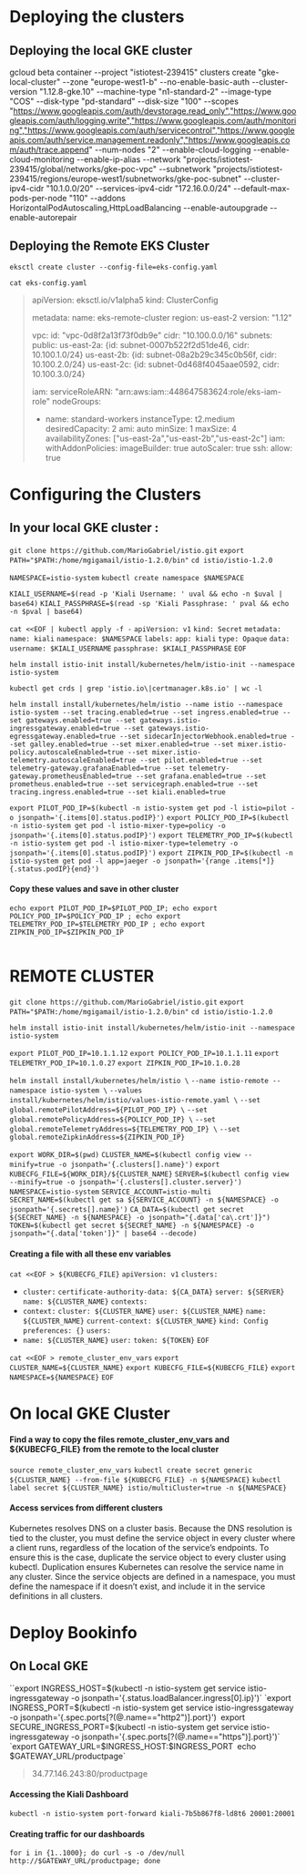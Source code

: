 # Deploying the clusters #

## Deploying the local GKE cluster

gcloud beta container --project "istiotest-239415" clusters create "gke-local-cluster" --zone "europe-west1-b" --no-enable-basic-auth --cluster-version "1.12.8-gke.10" --machine-type "n1-standard-2" --image-type "COS" --disk-type "pd-standard" --disk-size "100" --scopes "https://www.googleapis.com/auth/devstorage.read_only","https://www.googleapis.com/auth/logging.write","https://www.googleapis.com/auth/monitoring","https://www.googleapis.com/auth/servicecontrol","https://www.googleapis.com/auth/service.management.readonly","https://www.googleapis.com/auth/trace.append" --num-nodes "2" --enable-cloud-logging --enable-cloud-monitoring --enable-ip-alias --network "projects/istiotest-239415/global/networks/gke-poc-vpc" --subnetwork "projects/istiotest-239415/regions/europe-west1/subnetworks/gke-poc-subnet" --cluster-ipv4-cidr "10.1.0.0/20" --services-ipv4-cidr "172.16.0.0/24" --default-max-pods-per-node "110" --addons HorizontalPodAutoscaling,HttpLoadBalancing --enable-autoupgrade --enable-autorepair


## Deploying the Remote EKS Cluster

`eksctl create cluster --config-file=eks-config.yaml`

`cat eks-config.yaml`

> apiVersion: eksctl.io/v1alpha5
> kind: ClusterConfig
>
> metadata:
>   name: eks-remote-cluster
>   region: us-east-2
>   version: "1.12"
>
> vpc:
>   id: "vpc-0d8f2a13f73f0db9e"
>   cidr: "10.100.0.0/16"
>   subnets:
>     public:
>       us-east-2a: {id: subnet-0007b522f2d51de46, cidr: 10.100.1.0/24}
>       us-east-2b: {id: subnet-08a2b29c345c0b56f, cidr: 10.100.2.0/24}
>       us-east-2c: {id: subnet-0d468f4045aae0592, cidr: 10.100.3.0/24}
>
> iam:
>   serviceRoleARN: "arn:aws:iam::448647583624:role/eks-iam-role"
> nodeGroups:
>
> - name: standard-workers
>   	instanceType: t2.medium
>   	desiredCapacity: 2
>   	ami: auto
>   	minSize: 1
>   	maxSize: 4
>   	availabilityZones: ["us-east-2a","us-east-2b","us-east-2c"]
>   	iam:
>   	  withAddonPolicies:
>   	    imageBuilder: true
>   	    autoScaler: true
>   	ssh:
>   	  allow: true

# Configuring the Clusters

## In your local GKE cluster :  ## 

`git clone https://github.com/MarioGabriel/istio.git`
`export PATH="$PATH:/home/mgigamail/istio-1.2.0/bin"`
`cd istio/istio-1.2.0`

`NAMESPACE=istio-system`
`kubectl create namespace $NAMESPACE`

`KIALI_USERNAME=$(read -p 'Kiali Username: ' uval && echo -n $uval | base64)`
`KIALI_PASSPHRASE=$(read -sp 'Kiali Passphrase: ' pval && echo -n $pval | base64)`

`cat <<EOF | kubectl apply -f -`
`apiVersion: v1`
`kind: Secret`
`metadata:`
  `name: kiali`
  `namespace: $NAMESPACE`
  `labels:`
    `app: kiali`
`type: Opaque`
`data:`
  `username: $KIALI_USERNAME`
  `passphrase: $KIALI_PASSPHRASE`
`EOF`

`helm install istio-init install/kubernetes/helm/istio-init --namespace istio-system`

`kubectl get crds | grep 'istio.io\|certmanager.k8s.io' | wc -l`

`helm install install/kubernetes/helm/istio --name istio --namespace istio-system --set tracing.enabled=true --set ingress.enabled=true --set gateways.enabled=true --set gateways.istio-ingressgateway.enabled=true --set gateways.istio-egressgateway.enabled=true --set sidecarInjectorWebhook.enabled=true --set galley.enabled=true --set mixer.enabled=true --set mixer.istio-policy.autoscaleEnabled=true --set mixer.istio-telemetry.autoscaleEnabled=true --set pilot.enabled=true --set telemetry-gateway.grafanaEnabled=true --set telemetry-gateway.prometheusEnabled=true --set grafana.enabled=true --set prometheus.enabled=true --set servicegraph.enabled=true --set tracing.ingress.enabled=true --set kiali.enabled=true`

`export PILOT_POD_IP=$(kubectl -n istio-system get pod -l istio=pilot -o jsonpath='{.items[0].status.podIP}')`
`export POLICY_POD_IP=$(kubectl -n istio-system get pod -l istio-mixer-type=policy -o jsonpath='{.items[0].status.podIP}')`
`export TELEMETRY_POD_IP=$(kubectl -n istio-system get pod -l istio-mixer-type=telemetry -o jsonpath='{.items[0].status.podIP}')`
`export ZIPKIN_POD_IP=$(kubectl -n istio-system get pod -l app=jaeger -o jsonpath='{range .items[*]}{.status.podIP}{end}')`



#### Copy these values and save in other cluster

`echo export PILOT_POD_IP=$PILOT_POD_IP; echo export POLICY_POD_IP=$POLICY_POD_IP ; echo export TELEMETRY_POD_IP=$TELEMETRY_POD_IP ; echo export ZIPKIN_POD_IP=$ZIPKIN_POD_IP`

~~~~

~~~~

# REMOTE CLUSTER

`git clone https://github.com/MarioGabriel/istio.git`
`export PATH="$PATH:/home/mgigamail/istio-1.2.0/bin"`
`cd istio/istio-1.2.0`

`helm install istio-init install/kubernetes/helm/istio-init --namespace istio-system`

`export PILOT_POD_IP=10.1.1.12`
`export POLICY_POD_IP=10.1.1.11`
`export TELEMETRY_POD_IP=10.1.0.27`
`export ZIPKIN_POD_IP=10.1.0.28`

`helm install install/kubernetes/helm/istio \`
`--name istio-remote --namespace istio-system \`
`--values install/kubernetes/helm/istio/values-istio-remote.yaml \`
`--set global.remotePilotAddress=${PILOT_POD_IP} \`
`--set global.remotePolicyAddress=${POLICY_POD_IP} \`
`--set global.remoteTelemetryAddress=${TELEMETRY_POD_IP} \`
`--set global.remoteZipkinAddress=${ZIPKIN_POD_IP}`



`export WORK_DIR=$(pwd)`
`CLUSTER_NAME=$(kubectl config view --minify=true -o jsonpath='{.clusters[].name}')`
`export KUBECFG_FILE=${WORK_DIR}/${CLUSTER_NAME}`
`SERVER=$(kubectl config view --minify=true -o jsonpath='{.clusters[].cluster.server}')`
`NAMESPACE=istio-system`
`SERVICE_ACCOUNT=istio-multi`
`SECRET_NAME=$(kubectl get sa ${SERVICE_ACCOUNT} -n ${NAMESPACE} -o jsonpath='{.secrets[].name}')`
`CA_DATA=$(kubectl get secret ${SECRET_NAME} -n ${NAMESPACE} -o jsonpath="{.data['ca\.crt']}")`
`TOKEN=$(kubectl get secret ${SECRET_NAME} -n ${NAMESPACE} -o jsonpath="{.data['token']}" | base64 --decode)`

#### Creating a file with all these env variables
`cat <<EOF > ${KUBECFG_FILE}`
`apiVersion: v1`
`clusters:`

   - `cluster:`
       `certificate-authority-data: ${CA_DATA}`
       `server: ${SERVER}`
     `name: ${CLUSTER_NAME}`
`contexts:`
   - `context:`
       `cluster: ${CLUSTER_NAME}`
       `user: ${CLUSTER_NAME}`
     `name: ${CLUSTER_NAME}`
`current-context: ${CLUSTER_NAME}`
`kind: Config`
`preferences: {}`
`users:`
   - `name: ${CLUSTER_NAME}`
     `user:`
       `token: ${TOKEN}`
`EOF`

`cat <<EOF > remote_cluster_env_vars`
`export CLUSTER_NAME=${CLUSTER_NAME}`
`export KUBECFG_FILE=${KUBECFG_FILE}`
`export NAMESPACE=${NAMESPACE}`
`EOF`

# On local GKE Cluster
#### Find a way to copy the files remote_cluster_env_vars and ${KUBECFG_FILE} from the remote to the local cluster

`source remote_cluster_env_vars`
`kubectl create secret generic ${CLUSTER_NAME} --from-file ${KUBECFG_FILE} -n ${NAMESPACE}`
`kubectl label secret ${CLUSTER_NAME} istio/multiCluster=true -n ${NAMESPACE}`

#### Access services from different clusters
Kubernetes resolves DNS on a cluster basis. Because the DNS resolution is tied to the cluster, you must define the service object in every cluster where a client runs, regardless of the location of the service’s endpoints. To ensure this is the case, duplicate the service object to every cluster using kubectl. Duplication ensures Kubernetes can resolve the service name in any cluster. Since the service objects are defined in a namespace, you must define the namespace if it doesn’t exist, and include it in the service definitions in all clusters.

# Deploy Bookinfo
## On Local GKE
``export INGRESS_HOST=$(kubectl -n istio-system get service istio-ingressgateway -o jsonpath='{.status.loadBalancer.ingress[0].ip}')`
`export INGRESS_PORT=$(kubectl -n istio-system get service istio-ingressgateway -o jsonpath='{.spec.ports[?(@.name=="http2")].port}')`
`export SECURE_INGRESS_PORT=$(kubectl -n istio-system get service istio-ingressgateway -o jsonpath='{.spec.ports[?(@.name=="https")].port}')`
`export GATEWAY_URL=$INGRESS_HOST:$INGRESS_PORT`
`echo $GATEWAY_URL/productpage`

> 34.77.146.243:80/productpage

#### Accessing the Kiali Dashboard

`kubectl -n istio-system port-forward kiali-7b5b867f8-ld8t6 20001:20001`

#### Creating traffic for our dashboards

`for i in {1..1000}; do curl -s -o /dev/null http://$GATEWAY_URL/productpage; done`
